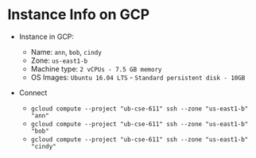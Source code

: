 # Instance Info on GCP

- Instance in GCP:
	- Name: `ann`, `bob`, `cindy`     
	- Zone: `us-east1-b`      
	- Machine type: `2 vCPUs - 7.5 GB memory`     
	- OS Images: `Ubuntu 16.04 LTS` - `Standard persistent disk - 10GB`     

- Connect
	- `gcloud compute --project "ub-cse-611" ssh --zone "us-east1-b" "ann"`     	 
	- `gcloud compute --project "ub-cse-611" ssh --zone "us-east1-b" "bob"` 	
	- `gcloud compute --project "ub-cse-611" ssh --zone "us-east1-b" "cindy"` 		